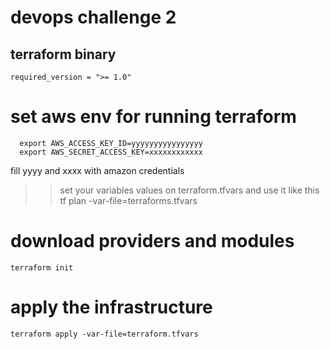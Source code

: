 # devops challenge 2

## terraform binary
```
required_version = ">= 1.0"
```
# set aws env for running terraform
```
  export AWS_ACCESS_KEY_ID=yyyyyyyyyyyyyyyy
  export AWS_SECRET_ACCESS_KEY=xxxxxxxxxxxx
```
fill yyyy and xxxx with amazon credentials

>> set your variables values on terraform.tfvars
>> and use it like this tf plan -var-file=terraforms.tfvars
# download providers and modules
```
terraform init
```
# apply the infrastructure
```
terraform apply -var-file=terraform.tfvars
```
